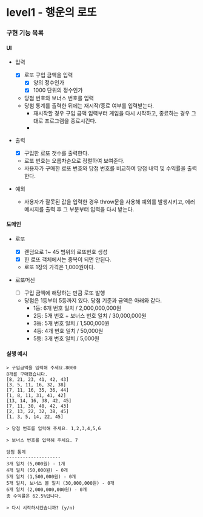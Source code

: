 # level1 - 행운의 로또

### 구현 기능 목록

#### UI

- 입력
  - [x] 로또 구입 금액을 입력
    - [x] 양의 정수인가
    - [x] 1000 단위의 정수인가
  - 당첨 번호와 보너스 번호를 입력
  - 당첨 통계를 출력한 뒤에는 재시작/종료 여부를 입력받는다.
    - 재시작할 경우 구입 금액 입력부터 게임을 다시 시작하고, 종료하는 경우 그대로 프로그램을 종료시킨다.
    -
- 출력

  - [x] 구입한 로또 갯수를 출력한다.
  - 로또 번호는 오름차순으로 정렬하여 보여준다.
  - 사용자가 구매한 로또 번호와 당첨 번호를 비교하여 당첨 내역 및 수익률을 출력한다.

- 예외
  - 사용자가 잘못된 값을 입력한 경우 throw문을 사용해 예외를 발생시키고, 에러 메시지를 출력 후 그 부분부터 입력을 다시 받는다.

#### 도메인

- 로또

  - [x] 랜덤으로 1~ 45 범위의 로또번호 생성
  - [x] 한 로또 객체에서는 중복이 되면 안된다.
  - 로또 1장의 가격은 1,000원이다.

- 로또머신
  - [ ] 구입 금액에 해당하는 만큼 로또 발행
  - 당첨은 1등부터 5등까지 있다. 당첨 기준과 금액은 아래와 같다.
    - 1등: 6개 번호 일치 / 2,000,000,000원
    - 2등: 5개 번호 + 보너스 번호 일치 / 30,000,000원
    - 3등: 5개 번호 일치 / 1,500,000원
    - 4등: 4개 번호 일치 / 50,000원
    - 5등: 3개 번호 일치 / 5,000원

#### 실행 예시

```
> 구입금액을 입력해 주세요.8000
8개를 구매했습니다.
[8, 21, 23, 41, 42, 43]
[3, 5, 11, 16, 32, 38]
[7, 11, 16, 35, 36, 44]
[1, 8, 11, 31, 41, 42]
[13, 14, 16, 38, 42, 45]
[7, 11, 30, 40, 42, 43]
[2, 13, 22, 32, 38, 45]
[1, 3, 5, 14, 22, 45]

> 당첨 번호를 입력해 주세요. 1,2,3,4,5,6

> 보너스 번호를 입력해 주세요. 7

당첨 통계
--------------------
3개 일치 (5,000원) - 1개
4개 일치 (50,000원) - 0개
5개 일치 (1,500,000원) - 0개
5개 일치, 보너스 볼 일치 (30,000,000원) - 0개
6개 일치 (2,000,000,000원) - 0개
총 수익률은 62.5%입니다.

> 다시 시작하시겠습니까? (y/n)
```
